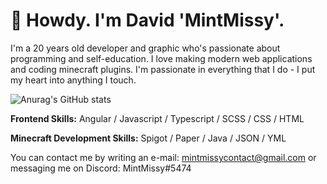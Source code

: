 # 👋 Howdy. I'm David 'MintMissy'.

I'm a 20 years old developer and graphic who's passionate about programming and self-education. I love making modern web applications and coding minecraft plugins. I'm passionate in everything that I do - I put my heart into anything I touch.

![Anurag's GitHub stats](https://github-readme-stats.vercel.app/api?username=MintMissy&cound_private=true&show_icons=true&theme=github_dark)

**Frontend Skills:** Angular / Javascript / Typescript / SCSS / CSS / HTML

**Minecraft Development Skills:** Spigot / Paper / Java / JSON / YML

You can contact me by writing an e-mail: mintmissycontact@gmail.com or messaging me on Discord: MintMissy#5474

